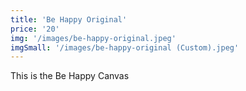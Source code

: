```yaml
---
title: 'Be Happy Original'
price: '20'
img: '/images/be-happy-original.jpeg'
imgSmall: '/images/be-happy-original (Custom).jpeg'
---
```


This is the Be Happy Canvas